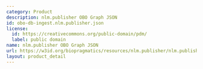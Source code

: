 ```yaml
---
category: Product
description: nlm.publisher OBO Graph JSON
id: obo-db-ingest.nlm.publisher.json
license:
  id: https://creativecommons.org/public-domain/pdm/
  label: public domain
name: nlm.publisher OBO Graph JSON
url: https://w3id.org/biopragmatics/resources/nlm.publisher/nlm.publisher.json
layout: product_detail
---
```

